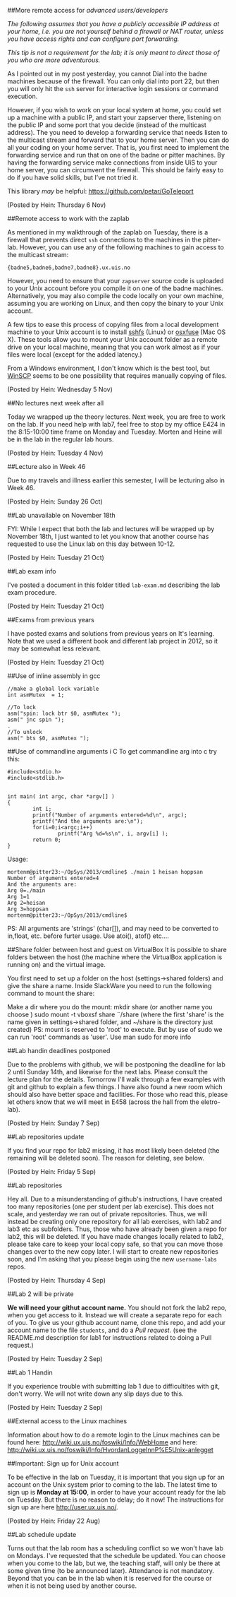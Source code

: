 ##More remote access for *advanced users/developers*

*The following assumes that you have a publicly accessible IP address at your
home, i.e. you are not yourself behind a firewall or NAT router, unless you have
access rights and can configure port forwarding.*

*This tip is not a requirement for the lab; it is only meant to direct those of
you who are more adventurous.*

As I pointed out in my post yesterday, you cannot Dial into the badne machines
because of the firewall. You can only dial into port 22, but then you will only
hit the `ssh` server for interactive login sessions or command execution.

However, if you wish to work on your local system at home, you could set up a
machine with a public IP, and start your zapserver there, listening on the public
IP and some port that you decide (instead of the multicast address). The you
need to develop a forwarding service that needs listen to the multicast stream
and forward that to your home server. Then you can do all your coding on your
home server. That is, you first need to implement the forwarding service and run
that on one of the badne or pitter machines. By having the forwarding service make
connections from inside UiS to your home server, you can circumvent the firewall.
This should be fairly easy to do if you have solid skills, but I’ve not tried it.

This library *may* be helpful:
https://github.com/petar/GoTeleport

(Posted by Hein: Thursday 6 Nov)

##Remote access to work with the zaplab

As mentioned in my walkthrough of the zaplab on Tuesday, there is a firewall that
prevents direct `ssh` connections to the machines in the pitter-lab. However, 
you can use any of the following machines to gain access to the multicast stream:

`{badne5,badne6,badne7,badne8}.ux.uis.no`

However, you need to ensure that your `zapserver` source code is uploaded to
your Unix account before you compile it on one of the badne machines.
Alternatively, you may also compile the code locally on your own machine,
assuming you are working on Linux, and then copy the binary to your Unix account.

A few tips to ease this process of copying files from a local development machine
to your Unix account is to install [sshfs](http://fuse.sourceforge.net/sshfs.html) (Linux)
or [osxfuse](http://osxfuse.github.io) (Mac OS X). These tools allow you to mount
your Unix account folder as a remote drive on your local machine, meaning that you
can work almost as if your files were local (except for the added latency.)

From a Windows environment, I don't know which is the best tool, but
[WinSCP](http://winscp.net/eng/index.php)
seems to be one possibility that requires manually copying of files.

(Posted by Hein: Wednesday 5 Nov)

##No lectures next week after all

Today we wrapped up the theory lectures. Next week, you are free to work on the lab.
If you need help with lab7, feel free to stop by my office E424 in the 8:15-10:00
time frame on Monday and Tuesday.
Morten and Heine will be in the lab in the regular lab hours.

(Posted by Hein: Tuesday 4 Nov)

##Lecture also in Week 46

Due to my travels and illness earlier this semester, I will be lecturing also in Week 46.

(Posted by Hein: Sunday 26 Oct)

##Lab unavailable on November 18th

FYI: While I expect that both the lab and lectures will be wrapped up by November 18th,
I just wanted to let you know that another course has requested to use the Linux lab on
this day between 10-12.

(Posted by Hein: Tuesday 21 Oct)

##Lab exam info

I've posted a document in this folder titled `lab-exam.md` describing the lab exam procedure.

(Posted by Hein: Tuesday 21 Oct)

##Exams from previous years

I have posted exams and solutions from previous years on It's learning.
Note that we used a different book and different lab project in 2012,
so it may be somewhat less relevant.

(Posted by Hein: Tuesday 21 Oct)

##Use of inline assembly in gcc

```
//make a global lock variable
int asmMutex  = 1;
 
//To lock
asm("spin: lock btr $0, asmMutex ");
asm(" jnc spin ");
.
//To unlock
asm(" bts $0, asmMutex ");
```

##Use of commandline arguments i C
To get commandline arg into c try this:

``` 
#include<stdio.h>
#include<stdlib.h>
 
 
int main( int argc, char *argv[] )
{
        int i;
        printf("Number of arguments entered=%d\n", argc);
        printf("And the arguments are:\n");
        for(i=0;i<argc;i++)
                printf("Arg %d=%s\n", i, argv[i] );
        return 0;
}
``` 
Usage:
```
mortenm@pitter23:~/OpSys/2013/cmdline$ ./main 1 heisan hoppsan
Number of arguments entered=4
And the arguments are:
Arg 0=./main
Arg 1=1
Arg 2=heisan
Arg 3=hoppsan
mortenm@pitter23:~/OpSys/2013/cmdline$
``` 
PS: All arguments are 'strings' (char[]), and may need to be converted to in,float, etc. before furter usage.
Use atoi(), atof() etc....



##Share folder between host and guest on VirtualBox
It is possible to share folders between the host (the machine where the VirtualBox application is running on) and the virtual image.
 
You first need to set up a folder on the host (settings->shared folders) and give the share a name. 
Inside SlackWare you need to run the following command to mount the share:
 
Make a dir where you do the mount:
mkdir share (or another name you choose )
sudo mount -t vboxsf share ¨/share (where the first 'share' is the name given in settings->shared folder, and ~/share is the directory just created)
PS: mount is reserved to 'root' to execute. But by use of sudo we can run 'root' commands as 'user'. Use man sudo for more info


##Lab handin deadlines postponed

Due to the problems with github, we will be postponing the deadline for lab 2 until Sunday 14th, and likewise for the next labs. Please consult the lecture plan for the details. Tomorrow I'll walk through a few examples with git and github to explain a few things. I have also found a new room which should also have better space and facilities. For those who read this, please let others know that we will meet in E458 (across the hall from the eletro-lab).

(Posted by Hein: Sunday 7 Sep)

##Lab repositories update

If you find your repo for lab2 missing, it has most likely been deleted (the remaining will be deleted soon). The reason for deleting, see below.

(Posted by Hein: Friday 5 Sep)

##Lab repositories

Hey all. Due to a misunderstanding of github's instructions, I have created too many repositories (one per student per lab exercise). This does not scale, and yesterday we ran out of private repositories. Thus, we will instead be creating only one repository for all lab exercises, with lab2 and lab3 etc as subfolders. Thus, those who have already been given a repo for lab2, this will be deleted. If you have made changes locally related to lab2, please take care to keep your local copy safe, so that you can move those changes over to the new copy later. I will start to create new repositories soon, and I'm asking that you please begin using the new `username-labs` repos.

(Posted by Hein: Thursday 4 Sep)

##Lab 2 will be private

**We will need your githut account name.** You should not fork the lab2 repo, when you get access to it. Instead we will create a separate repo for each of you. To give us your github account name, clone this repo, and add your account name to the file `students`, and do a *Pull request.* (see the README.md description for lab1 for instructions related to doing a Pull request.)

(Posted by Hein: Tuesday 2 Sep)

##Lab 1 Handin

If you experience trouble with submitting lab 1 due to difficultites with git, don't worry. We will not write down any slip days due to this.

(Posted by Hein: Tuesday 2 Sep)

##External access to the Linux machines

Information about how to do a remote login to the Linux machines can be found here: http://wiki.ux.uis.no/foswiki/Info/WebHome and here: http://wiki.ux.uis.no/foswiki/Info/HvordanLoggeInnP%E5Unix-anlegget

##Important: Sign up for Unix account

To be effective in the lab on Tuesday, it is important that you sign up for an account on the Unix system prior to coming to the lab. The latest time to sign up is **Monday at 15:00**, in order to have your account ready for the lab on Tuesday. But there is no reason to delay; do it now! The instructions for sign up are here http://user.ux.uis.no/.

(Posted by Hein: Friday 22 Aug)

##Lab schedule update

Turns out that the lab room has a scheduling conflict so we won't have lab on Mondays. I've requested that the schedule be updated. You can choose when you come to the lab, but we, the teaching staff, will only be there at some given time (to be announced later). Attendance is not mandatory. Beyond that you can be in the lab when it is reserved for the course or when it is not being used by another course. 

